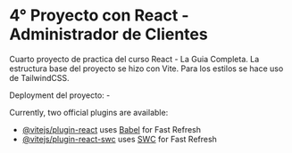 # 4° Proyecto con React - Administrador de Clientes

Cuarto proyecto de practica del curso React - La Guia Completa.
La estructura base del proyecto se hizo con Vite.
Para los estilos se hace uso de TailwindCSS.

Deployment del proyecto: -

Currently, two official plugins are available:

- [@vitejs/plugin-react](https://github.com/vitejs/vite-plugin-react/blob/main/packages/plugin-react/README.md) uses [Babel](https://babeljs.io/) for Fast Refresh
- [@vitejs/plugin-react-swc](https://github.com/vitejs/vite-plugin-react-swc) uses [SWC](https://swc.rs/) for Fast Refresh
